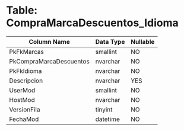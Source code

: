 # Table: CompraMarcaDescuentos_Idioma

| Column Name | Data Type | Nullable |
|-------------|-----------|----------|
| PkFkMarcas | smallint | NO |
| PkCompraMarcaDescuentos | nvarchar | NO |
| PkFkIdioma | nvarchar | NO |
| Descripcion | nvarchar | YES |
| UserMod | smallint | NO |
| HostMod | nvarchar | NO |
| VersionFila | tinyint | NO |
| FechaMod | datetime | NO |
